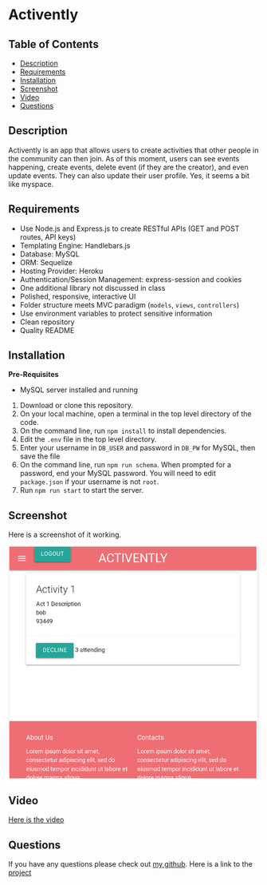 # Activently

## Table of Contents

- [Description](#description)
- [Requirements](requirements)
- [Installation](#installation)
- [Screenshot](#screenshot)
- [Video](#video)
- [Questions](#questions)

## Description

Activently is an app that allows users to create activities that other people in the community can then join. As of this moment, users can see events happening, create events, delete event (if they are the creator), and even update events. They can also update their user profile. Yes, it seems a bit like myspace.

## Requirements

- Use Node.js and Express.js to create RESTful APIs (GET and POST routes, API keys)
- Templating Engine: Handlebars.js
- Database: MySQL
- ORM: Sequelize
- Hosting Provider: Heroku
- Authentication/Session Management: express-session and cookies
- One additional library not discussed in class
- Polished, responsive, interactive UI
- Folder structure meets MVC paradigm (`models`, `views`, `controllers`)
- Use environment variables to protect sensitive information
- Clean repository
- Quality README

## Installation

**Pre-Requisites**

- MySQL server installed and running

1. Download or clone this repository.
2. On your local machine, open a terminal in the top level directory of the code.
3. On the command line, run `npm install` to install dependencies.
4. Edit the `.env` file in the top level directory.
5. Enter your username in `DB_USER` and password in `DB_PW` for MySQL, then save the file
6. On the command line, run `npm run schema`. When prompted for a password, end your MySQL password. You will need to edit `package.json` if your username is not `root`.
7. Run `npm run start` to start the server.

## Screenshot

Here is a screenshot of it working.

![screenshot](./public/images/activently.png)

## Video

[Here is the video](./public/images/activently.webm)

## Questions

If you have any questions please check out [my github](https://github.com/Naomilounsbury/activently). Here is a link to the [project](https://still-peak-56139.herokuapp.com/)
